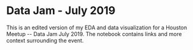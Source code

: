 # Data Jam - July 2019

This is an edited version of my EDA and data visualization for a Houston Meetup -- Data Jam July 2019.  The notebook contains links and more context surrounding the event.